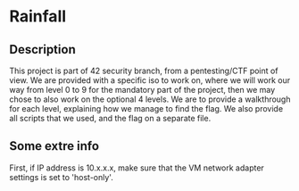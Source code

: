 # Rainfall

## Description
This project is part of 42 security branch, from a pentesting/CTF point of view.
We are provided with a specific iso to work on, where we will work our way from level 0 to 9 for the mandatory part of the project, then we may chose to also work on the optional 4 levels.
We are to provide a walkthrough for each level, explaining how we manage to find the flag. We also provide all scripts that we used, and the flag on a separate file.




## Some extre info
First, if IP address is 10.x.x.x, make sure that the VM network adapter settings is set to 'host-only'.

